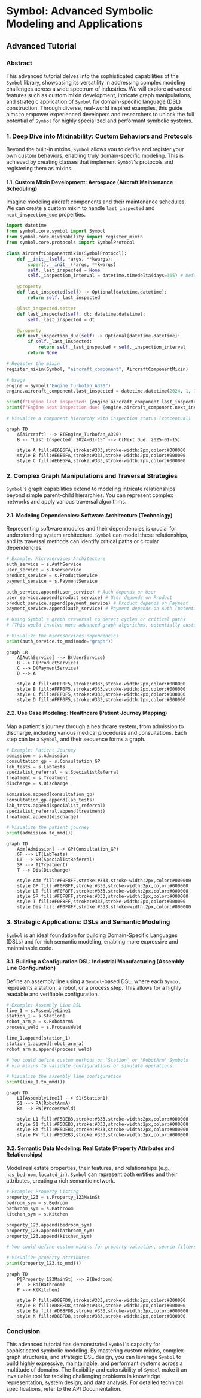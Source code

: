 # Symbol: Advanced Symbolic Modeling and Applications

## Advanced Tutorial

### Abstract

This advanced tutorial delves into the sophisticated capabilities of the `Symbol` library, showcasing its versatility in addressing complex modeling challenges across a wide spectrum of industries. We will explore advanced features such as custom mixin development, intricate graph manipulations, and strategic application of `Symbol` for domain-specific language (DSL) construction. Through diverse, real-world inspired examples, this guide aims to empower experienced developers and researchers to unlock the full potential of `Symbol` for highly specialized and performant symbolic systems.

### 1. Deep Dive into Mixinability: Custom Behaviors and Protocols

Beyond the built-in mixins, `Symbol` allows you to define and register your own custom behaviors, enabling truly domain-specific modeling. This is achieved by creating classes that implement `Symbol`'s protocols and registering them as mixins.

#### 1.1. Custom Mixin Development: Aerospace (Aircraft Maintenance Scheduling)

Imagine modeling aircraft components and their maintenance schedules. We can create a custom mixin to handle `last_inspected` and `next_inspection_due` properties.

```python
import datetime
from symbol.core.symbol import Symbol
from symbol.core.mixinability import register_mixin
from symbol.core.protocols import SymbolProtocol

class AircraftComponentMixin(SymbolProtocol):
    def __init__(self, *args, **kwargs):
        super().__init__(*args, **kwargs)
        self._last_inspected = None
        self._inspection_interval = datetime.timedelta(days=365) # Default 1 year

    @property
    def last_inspected(self) -> Optional[datetime.datetime]:
        return self._last_inspected

    @last_inspected.setter
    def last_inspected(self, dt: datetime.datetime):
        self._last_inspected = dt

    @property
    def next_inspection_due(self) -> Optional[datetime.datetime]:
        if self._last_inspected:
            return self._last_inspected + self._inspection_interval
        return None

# Register the mixin
register_mixin(Symbol, "aircraft_component", AircraftComponentMixin)

# Usage
engine = Symbol("Engine_Turbofan_A320")
engine.aircraft_component.last_inspected = datetime.datetime(2024, 1, 15)

print(f"Engine last inspected: {engine.aircraft_component.last_inspected}")
print(f"Engine next inspection due: {engine.aircraft_component.next_inspection_due}")

# Visualize a component hierarchy with inspection status (conceptual)
```

```mermaid
graph TD
    A[Aircraft] --> B(Engine_Turbofan_A320)
    B -- "Last Inspected: 2024-01-15" --> C(Next Due: 2025-01-15)

    style A fill:#E6E6FA,stroke:#333,stroke-width:2px,color:#000000
    style B fill:#E6E6FA,stroke:#333,stroke-width:2px,color:#000000
    style C fill:#E6E6FA,stroke:#333,stroke-width:2px,color:#000000
```

### 2. Complex Graph Manipulations and Traversal Strategies

`Symbol`'s graph capabilities extend to modeling intricate relationships beyond simple parent-child hierarchies. You can represent complex networks and apply various traversal algorithms.

#### 2.1. Modeling Dependencies: Software Architecture (Technology)

Representing software modules and their dependencies is crucial for understanding system architecture. `Symbol` can model these relationships, and its traversal methods can identify critical paths or circular dependencies.

```python
# Example: Microservices Architecture
auth_service = s.AuthService
user_service = s.UserService
product_service = s.ProductService
payment_service = s.PaymentService

auth_service.append(user_service) # Auth depends on User
user_service.append(product_service) # User depends on Product
product_service.append(payment_service) # Product depends on Payment
payment_service.append(auth_service) # Payment depends on Auth (potential cycle!)

# Using Symbol's graph traversal to detect cycles or critical paths
# (This would involve more advanced graph algorithms, potentially custom mixins)

# Visualize the microservices dependencies
print(auth_service.to_mmd(mode="graph"))
```

```mermaid
graph LR
    A[AuthService] --> B(UserService)
    B --> C(ProductService)
    C --> D(PaymentService)
    D --> A

    style A fill:#FFF0F5,stroke:#333,stroke-width:2px,color:#000000
    style B fill:#FFF0F5,stroke:#333,stroke-width:2px,color:#000000
    style C fill:#FFF0F5,stroke:#333,stroke-width:2px,color:#000000
    style D fill:#FFF0F5,stroke:#333,stroke-width:2px,color:#000000
```

#### 2.2. Use Case Modeling: Healthcare (Patient Journey Mapping)

Map a patient's journey through a healthcare system, from admission to discharge, including various medical procedures and consultations. Each step can be a `Symbol`, and their sequence forms a graph.

```python
# Example: Patient Journey
admission = s.Admission
consultation_gp = s.Consultation_GP
lab_tests = s.LabTests
specialist_referral = s.SpecialistReferral
treatment = s.Treatment
discharge = s.Discharge

admission.append(consultation_gp)
consultation_gp.append(lab_tests)
lab_tests.append(specialist_referral)
specialist_referral.append(treatment)
treatment.append(discharge)

# Visualize the patient journey
print(admission.to_mmd())
```

```mermaid
graph TD
    Adm[Admission] --> GP(Consultation_GP)
    GP --> LT(LabTests)
    LT --> SR(SpecialistReferral)
    SR --> T(Treatment)
    T --> Dis(Discharge)

    style Adm fill:#F0F8FF,stroke:#333,stroke-width:2px,color:#000000
    style GP fill:#F0F8FF,stroke:#333,stroke-width:2px,color:#000000
    style LT fill:#F0F8FF,stroke:#333,stroke-width:2px,color:#000000
    style SR fill:#F0F8FF,stroke:#333,stroke-width:2px,color:#000000
    style T fill:#F0F8FF,stroke:#333,stroke-width:2px,color:#000000
    style Dis fill:#F0F8FF,stroke:#333,stroke-width:2px,color:#000000
```

### 3. Strategic Applications: DSLs and Semantic Modeling

`Symbol` is an ideal foundation for building Domain-Specific Languages (DSLs) and for rich semantic modeling, enabling more expressive and maintainable code.

#### 3.1. Building a Configuration DSL: Industrial Manufacturing (Assembly Line Configuration)

Define an assembly line using a `Symbol`-based DSL, where each `Symbol` represents a station, a robot, or a process step. This allows for a highly readable and verifiable configuration.

```python
# Example: Assembly Line DSL
line_1 = s.AssemblyLine1
station_1 = s.Station1
robot_arm_a = s.RobotArmA
process_weld = s.ProcessWeld

line_1.append(station_1)
station_1.append(robot_arm_a)
robot_arm_a.append(process_weld)

# You could define custom methods on 'Station' or 'RobotArm' Symbols
# via mixins to validate configurations or simulate operations.

# Visualize the assembly line configuration
print(line_1.to_mmd())
```

```mermaid
graph TD
    L1[AssemblyLine1] --> S1(Station1)
    S1 --> RA(RobotArmA)
    RA --> PW(ProcessWeld)

    style L1 fill:#F5DEB3,stroke:#333,stroke-width:2px,color:#000000
    style S1 fill:#F5DEB3,stroke:#333,stroke-width:2px,color:#000000
    style RA fill:#F5DEB3,stroke:#333,stroke-width:2px,color:#000000
    style PW fill:#F5DEB3,stroke:#333,stroke-width:2px,color:#000000
```

#### 3.2. Semantic Data Modeling: Real Estate (Property Attributes and Relationships)

Model real estate properties, their features, and relationships (e.g., `has_bedroom`, `located_in`). `Symbol` can represent both entities and their attributes, creating a rich semantic network.

```python
# Example: Property Listing
property_123 = s.Property_123MainSt
bedroom_sym = s.Bedroom
bathroom_sym = s.Bathroom
kitchen_sym = s.Kitchen

property_123.append(bedroom_sym)
property_123.append(bathroom_sym)
property_123.append(kitchen_sym)

# You could define custom mixins for property valuation, search filters, etc.

# Visualize property attributes
print(property_123.to_mmd())
```

```mermaid
graph TD
    P[Property_123MainSt] --> B(Bedroom)
    P --> Ba(Bathroom)
    P --> K(Kitchen)

    style P fill:#D8BFD8,stroke:#333,stroke-width:2px,color:#000000
    style B fill:#D8BFD8,stroke:#333,stroke-width:2px,color:#000000
    style Ba fill:#D8BFD8,stroke:#333,stroke-width:2px,color:#000000
    style K fill:#D8BFD8,stroke:#333,stroke-width:2px,color:#000000
```

### Conclusion

This advanced tutorial has demonstrated `Symbol`'s capacity for sophisticated symbolic modeling. By mastering custom mixins, complex graph structures, and strategic DSL design, you can leverage `Symbol` to build highly expressive, maintainable, and performant systems across a multitude of domains. The flexibility and extensibility of `Symbol` make it an invaluable tool for tackling challenging problems in knowledge representation, system design, and data analysis. For detailed technical specifications, refer to the API Documentation.
